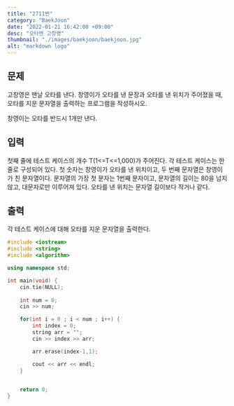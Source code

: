 ```yaml
---
title: "2711번"
category: "BaekJoon"
date: "2022-01-21 16:42:00 +09:00"
desc: "오타맨 고창영"
thumbnail: "./images/baekjoon/baekjoon.jpg"
alt: "markdown logo"
---
```



## 문제
고창영은 맨날 오타를 낸다. 창영이가 오타를 낸 문장과 오타를 낸 위치가 주어졌을 때, 오타를 지운 문자열을 출력하는 프로그램을 작성하시오.

창영이는 오타를 반드시 1개만 낸다.

## 입력
첫째 줄에 테스트 케이스의 개수 T(1<=T<=1,000)가 주어진다. 각 테스트 케이스는 한 줄로 구성되어 있다. 첫 숫자는 창영이가 오타를 낸 위치이고, 두 번째 문자열은 창영이가 친 문자열이다. 문자열의 가장 첫 문자는 1번째 문자이고, 문자열의 길이는 80을 넘지 않고, 대문자로만 이루어져 있다. 오타를 낸 위치는 문자열 길이보다 작거나 같다.

## 출력
각 테스트 케이스에 대해 오타를 지운 문자열을 출력한다.

```cpp
#include <iostream> 
#include <string>
#include <algorithm> 

using namespace std; 

int main(void) { 
    cin.tie(NULL); 
    
    int num = 0;
    cin >> num;

    for(int i = 0 ; i < num ; i++) {
        int index = 0;
        string arr = "";
        cin >> index >> arr;

        arr.erase(index-1,1);

        cout << arr << endl;
    }

    
    return 0; 
}
```